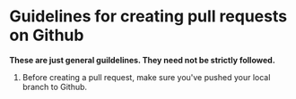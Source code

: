# Guidelines for creating pull requests on Github

**These are just general guildelines. They need not be strictly followed.**

1. Before creating a pull request, make sure you've pushed your local branch to Github.
